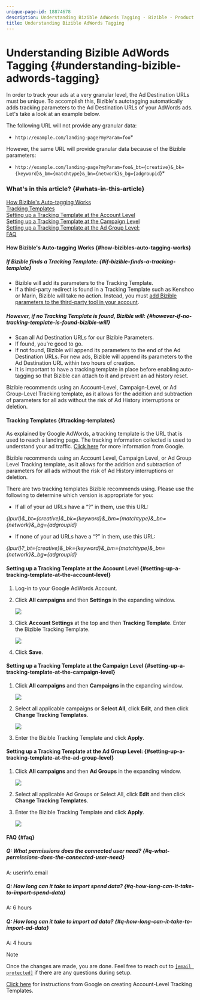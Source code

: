 ```yaml
---
unique-page-id: 18874678
description: Understanding Bizible AdWords Tagging - Bizible - Product Documentation
title: Understanding Bizible AdWords Tagging
---
```


# Understanding Bizible AdWords Tagging {#understanding-bizible-adwords-tagging}

In order to track your ads at a very granular level, the Ad Destination URLs must be unique. To accomplish this, Bizible's autotagging automatically adds tracking parameters to the Ad Destination URLs of your AdWords ads. Let's take a look at an example below.   
  
The following URL will not provide any granular data:

* `http://example.com/landing-page?myParam=foo`*

However, the same URL will provide granular data because of the Bizible parameters:

* `http://example.com/landing-page?myParam=foo&_bt={creative}&_bk={keyword}&_bm={matchtype}&_bn={network}&_bg={adgroupid`}*

### What's in this article? {#whats-in-this-article}

[How Bizible's Auto-tagging Works](#how-bizibles-auto-tagging-works)  
[Tracking Templates](#tracking-templates)  
[Setting up a Tracking Template at the Account Level](#setting-up-a-tracking-template-at-the-account-level)  
[Setting up a Tracking Template at the Campaign Level](#setting-up-a-tracking-template-at-the-campaign-level)  
[Setting up a Tracking Template at the Ad Group Level:](#setting-up-a-tracking-template-at-the-ad-group-level)  
[FAQ](#faq)

#### How Bizible's Auto-tagging Works {#how-bizibles-auto-tagging-works}

##### If Bizible finds a Tracking Template: {#if-bizible-finds-a-tracking-template}

* Bizible will add its parameters to the Tracking Template.
* If a third-party redirect is found in a Tracking Template such as Kenshoo or Marin, Bizible will take no action. Instead, you must [add Bizible parameters to the third-party tool in your account](http://docs.marketo.com/x/YAEgAQ).

##### However, if no Tracking Template is found, Bizible will: {#however-if-no-tracking-template-is-found-bizible-will}

* Scan all Ad Destination URLs for our Bizible Parameters.
* If found, you're good to go.
* If not found, Bizible will append its parameters to the end of the Ad Destination URLs. For new ads, Bizible will append its parameters to the Ad Destination URL within two hours of creation.
* It is important to have a tracking template in place before enabling auto-tagging so that Bizible can attach to it and prevent an ad history reset.

Bizible recommends using an Account-Level, Campaign-Level, or Ad Group-Level Tracking template, as it allows for the addition and subtraction of parameters for all ads without the risk of Ad History interruptions or deletion.

#### Tracking Templates {#tracking-templates}

As explained by Google AdWords, a tracking template is the URL that is used to reach a landing page. The tracking information collected is used to understand your ad traffic. [Click here](http://support.google.com/adwords/answer/7197008?hl=en) for more information from Google.

Bizible recommends using an Account Level, Campaign Level, or Ad Group Level Tracking template, as it allows for the addition and subtraction of parameters for all ads without the risk of Ad History interruptions or deletion.

There are two tracking templates Bizible recommends using. Please use the following to determine which version is appropriate for you:

* If all of your ad URLs have a “?” in them, use this URL:

*{lpurl}&_bt={creative}&_bk={keyword}&_bm={matchtype}&_bn={network}&_bg={adgroupid}*

* If none of your ad URLs have a “?” in them, use this URL:

*{lpurl}?_bt={creative}&_bk={keyword}&_bm={matchtype}&_bn={network}&_bg={adgroupid}*

#### Setting up a Tracking Template at the Account Level {#setting-up-a-tracking-template-at-the-account-level}

1. Log-in to your Google AdWords Account.
1. Click **All campaigns** and then **Settings** in the expanding window.

   ![](assets/1.png)

1. Click **Account Settings** at the top and then **Tracking Template**. Enter the Bizible Tracking Template.

   ![](assets/2-1.png)

1. Click **Save**.

#### Setting up a Tracking Template at the Campaign Level {#setting-up-a-tracking-template-at-the-campaign-level}

1. Click **All campaigns** and then **Campaigns** in the expanding window.

   ![](assets/3.png)

1. Select all applicable campaigns or **Select All**, click **Edit**, and then click **Change Tracking Templates**.

   ![](assets/4-1.png)

1. Enter the Bizible Tracking Template and click **Apply**.

#### Setting up a Tracking Template at the Ad Group Level: {#setting-up-a-tracking-template-at-the-ad-group-level}

1. Click **All campaigns** and then **Ad Groups** in the expanding window.

   ![](assets/5-1.png)

1. Select all applicable Ad Groups or Select All, click **Edit** and then click **Change Tracking Templates**.
1. Enter the Bizible Tracking Template and click **Apply**.

   ![](assets/6-1.png)

#### FAQ {#faq}

##### Q: What permissions does the connected user need? {#q-what-permissions-does-the-connected-user-need}

A: userinfo.email

##### Q: How long can it take to import spend data? {#q-how-long-can-it-take-to-import-spend-data}

A: 6 hours

##### Q: How long can it take to import ad data? {#q-how-long-can-it-take-to-import-ad-data}

A: 4 hours

>[!NOTE]
>
>Once the changes are made, you are done. Feel free to reach out to [`[email protected]`](http://docs.marketo.com/cdn-cgi/l/email-protection#c7b4b2b7b7a8b5b387a5aebdaea5aba2e9a4a8aa) if there are any questions during setup.

[Click here](http://support.google.com/adwords/answer/6076199?hl=en#tracking) for instructions from Google on creating Account-Level Tracking Templates. 